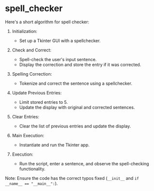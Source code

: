 # spell_checker
Here's a short algorithm for spell checker:

1. Initialization:
   - Set up a Tkinter GUI with a spellchecker.

2. Check and Correct:
   - Spell-check the user's input sentence.
   - Display the correction and store the entry if it was corrected.

3. Spelling Correction:
   - Tokenize and correct the sentence using a spellchecker.

4. Update Previous Entries:
   - Limit stored entries to 5.
   - Update the display with original and corrected sentences.

5. Clear Entries:
   - Clear the list of previous entries and update the display.

6. Main Execution:
   - Instantiate and run the Tkinter app.

7. Execution:
   - Run the script, enter a sentence, and observe the spell-checking functionality.

Note: Ensure the code has the correct typos fixed (`__init__` and `if __name__ == "__main__":`).
